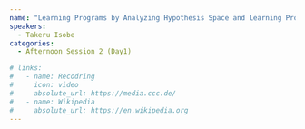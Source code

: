 ```yaml
---
name: "Learning Programs by Analyzing Hypothesis Space and Learning Process"
speakers:
  - Takeru Isobe
categories:
  - Afternoon Session 2 (Day1)

# links:
#   - name: Recodring
#     icon: video
#     absolute_url: https://media.ccc.de/
#   - name: Wikipedia
#     absolute_url: https://en.wikipedia.org
---
```

